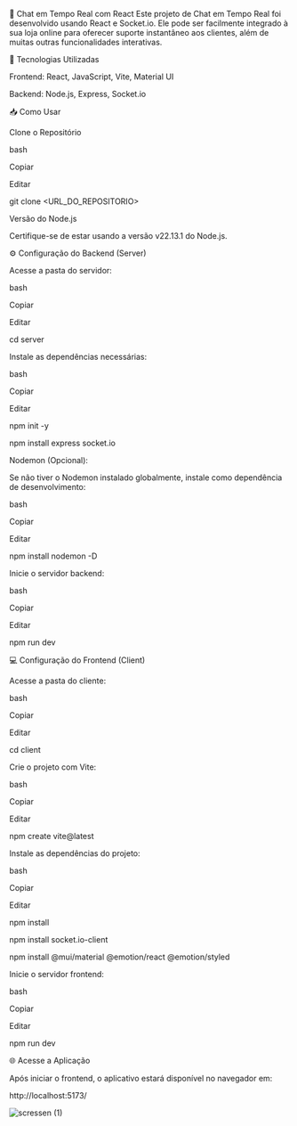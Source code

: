 💬 Chat em Tempo Real com React
Este projeto de Chat em Tempo Real foi desenvolvido usando React e Socket.io. Ele pode ser facilmente integrado à sua loja online para oferecer suporte instantâneo aos clientes, além de muitas outras funcionalidades interativas.

🚀 Tecnologias Utilizadas

Frontend: React, JavaScript, Vite, Material UI

Backend: Node.js, Express, Socket.io

📥 Como Usar

Clone o Repositório

bash

Copiar

Editar

git clone <URL_DO_REPOSITORIO>

Versão do Node.js

Certifique-se de estar usando a versão v22.13.1 do Node.js.

⚙️ Configuração do Backend (Server)

Acesse a pasta do servidor:

bash

Copiar

Editar

cd server

Instale as dependências necessárias:

bash

Copiar

Editar

npm init -y

npm install express socket.io

Nodemon (Opcional):

Se não tiver o Nodemon instalado globalmente, instale como dependência de desenvolvimento:

bash

Copiar

Editar

npm install nodemon -D

Inicie o servidor backend:

bash

Copiar

Editar

npm run dev

💻 Configuração do Frontend (Client)

Acesse a pasta do cliente:

bash

Copiar

Editar

cd client

Crie o projeto com Vite:

bash

Copiar

Editar

npm create vite@latest

Instale as dependências do projeto:

bash

Copiar

Editar

npm install

npm install socket.io-client

npm install @mui/material @emotion/react @emotion/styled

Inicie o servidor frontend:

bash

Copiar

Editar

npm run dev

🌐 Acesse a Aplicação

Após iniciar o frontend, o aplicativo estará disponível no navegador em:

http://localhost:5173/

![scressen (1)](https://github.com/user-attachments/assets/981ad12c-594b-4e7f-b178-04794c661657)


